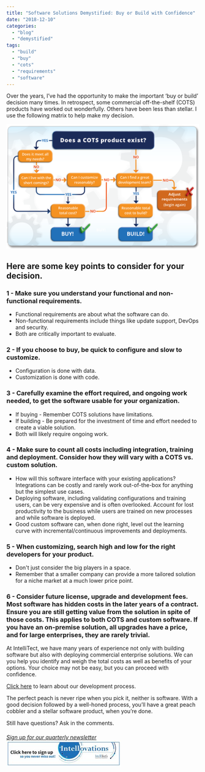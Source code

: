 ```yaml
---
title: "Software Solutions Demystified: Buy or Build with Confidence"
date: "2018-12-10"
categories: 
  - "blog"
  - "demystified"
tags: 
  - "build"
  - "buy"
  - "cots"
  - "requirements"
  - "software"
---
```


Over the years, I’ve had the opportunity to make the important ‘buy or build’ decision many times. In retrospect, some commercial off-the-shelf (COTS) products have worked out wonderfully. Others have been less than stellar. I use the following matrix to help make my decision.

![](images/COTS-Graphic.png)

## Here are some key points to consider for your decision.

### 1 - Make sure you understand your functional and non-functional requirements.

- Functional requirements are about what the software can do.
- Non-functional requirements include things like update support, DevOps and security.
- Both are critically important to evaluate.

### 2 - If you choose to buy, be quick to configure and slow to customize.

- Configuration is done with data.
- Customization is done with code.

### 3 - Carefully examine the effort required, and ongoing work needed, to get the software usable for your organization.

- If buying - Remember COTS solutions have limitations.
- If building - Be prepared for the investment of time and effort needed to create a viable solution.
- Both will likely require ongoing work.

### 4 - Make sure to count all costs including integration, training and deployment. Consider how they will vary with a COTS vs. custom solution.

- How will this software interface with your existing applications? Integrations can be costly and rarely work out-of-the-box for anything but the simplest use cases.
- Deploying software, including validating configurations and training users, can be very expensive and is often overlooked. Account for lost productivity to the business while users are trained on new processes and while software is deployed.
- Good custom software can, when done right, level out the learning curve with incremental/continuous improvements and deployments.

### 5 - When customizing, search high and low for the right developers for your product.

- Don't just consider the big players in a space.
- Remember that a smaller company can provide a more tailored solution for a niche market at a much lower price point.

### 6 - Consider future license, upgrade and development fees. Most software has hidden costs in the later years of a contract. Ensure you are still getting value from the solution in spite of those costs. This applies to both COTS and custom software. If you have an on-premise solution, all upgrades have a price, and for large enterprises, they are rarely trivial.

At IntelliTect, we have many years of experience not only with building software but also with deploying commercial enterprise solutions. We can you help you identify and weigh the total costs as well as benefits of your options. Your choice may not be easy, but you can proceed with confidence.

[Click here](/developmentprocess/) to learn about our development process.

The perfect peach is never ripe when you pick it, neither is software. With a good decision followed by a well-honed process, you’ll have a great peach cobbler and a stellar software product, when you’re done.

Still have questions? Ask in the comments.

###### [Sign up for our quarterly newsletter](https://bit.ly/2Nhro9T) [![](images/Click-here-to-sign-up-1-300x69.jpg)](https://bit.ly/2Nhro9T)
